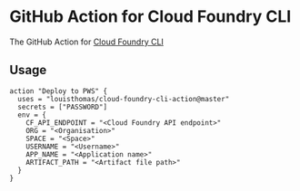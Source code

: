 # GitHub Action for Cloud Foundry CLI

The GitHub Action for [Cloud Foundry CLI](https://docs.cloudfoundry.org/cf-cli/install-go-cli.html)

## Usage

```
action "Deploy to PWS" {
  uses = "louisthomas/cloud-foundry-cli-action@master"
  secrets = ["PASSWORD"]
  env = {
    CF_API_ENDPOINT = "<Cloud Foundry API endpoint>"
    ORG = "<Organisation>"
    SPACE = "<Space>"
    USERNAME = "<Username>"
    APP_NAME = "<Application name>"
    ARTIFACT_PATH = "<Artifact file path>" 
  }
}
```
